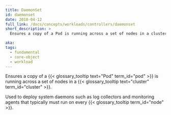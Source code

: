 ```yaml
---
title: DaemonSet
id: daemonset
date: 2018-04-12
full_link: /docs/concepts/workloads/controllers/daemonset
short_description: >
  Ensures a copy of a Pod is running across a set of nodes in a cluster.

aka:
tags:
  - fundamental
  - core-object
  - workload
---
```


Ensures a copy of a {{< glossary_tooltip text="Pod" term_id="pod" >}} is running across a set of nodes in a {{< glossary_tooltip text="cluster" term_id="cluster" >}}.

<!--more-->

Used to deploy system daemons such as log collectors and monitoring agents that typically must run on every {{< glossary_tooltip term_id="node" >}}.

